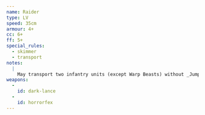 ```yaml
---
name: Raider
type: LV
speed: 35cm
armour: 4+
cc: 6+
ff: 5+
special_rules:
  - skimmer
  - transport
notes:
  |
    May transport two infantry units (except Warp Beasts) without _Jump Packs_ or _Mounted_; plus one unit of Mandrakes. Units being transported may shoot and use their firefight value in an assault or to lend support.
weapons:
  -
    id: dark-lance
  -
    id: horrorfex
---
```

